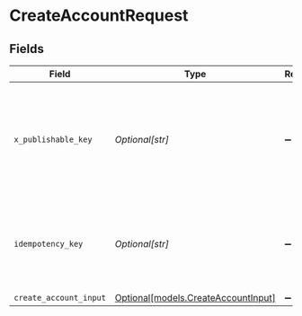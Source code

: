 # CreateAccountRequest


## Fields

| Field                                                                                                                                                                         | Type                                                                                                                                                                          | Required                                                                                                                                                                      | Description                                                                                                                                                                   |
| ----------------------------------------------------------------------------------------------------------------------------------------------------------------------------- | ----------------------------------------------------------------------------------------------------------------------------------------------------------------------------- | ----------------------------------------------------------------------------------------------------------------------------------------------------------------------------- | ----------------------------------------------------------------------------------------------------------------------------------------------------------------------------- |
| `x_publishable_key`                                                                                                                                                           | *Optional[str]*                                                                                                                                                               | :heavy_minus_sign:                                                                                                                                                            | The publicly viewable identifier used to identify a merchant division. This key is found in the Developer > API section of the Bolt Merchant Dashboard [RECOMMENDED].         |
| `idempotency_key`                                                                                                                                                             | *Optional[str]*                                                                                                                                                               | :heavy_minus_sign:                                                                                                                                                            | A key created by merchants that ensures `POST` and `PATCH` requests are only performed once. [Read more about Idempotent Requests here](/developers/references/idempotency/). |
| `create_account_input`                                                                                                                                                        | [Optional[models.CreateAccountInput]](../models/createaccountinput.md)                                                                                                        | :heavy_minus_sign:                                                                                                                                                            | N/A                                                                                                                                                                           |